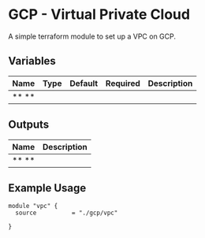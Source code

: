GCP - Virtual Private Cloud
=========

A simple terraform module to set up a VPC on GCP.

Variables
--------------

| Name                   | Type             | Default | Required |Description            |
| -----------------------| -----------------| --------|----------|-----------------------|
| ** **                  |                  |         |          |                       |

Outputs
--------------

| Name                   | Description            |
| -----------------------| -----------------------|
| ** **                  |                        |


Example Usage
----------------

```hcl
module "vpc" {
  source          = "./gcp/vpc"

}
```
